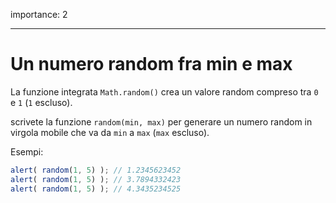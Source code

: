 importance: 2

---

# Un numero random fra min e max

La funzione integrata `Math.random()` crea un valore random compreso tra `0` e `1` (`1` escluso).

scrivete la funzione `random(min, max)` per generare un numero random in virgola mobile che va da `min` a `max` (`max` escluso).

Esempi:

```js
alert( random(1, 5) ); // 1.2345623452
alert( random(1, 5) ); // 3.7894332423
alert( random(1, 5) ); // 4.3435234525
```
